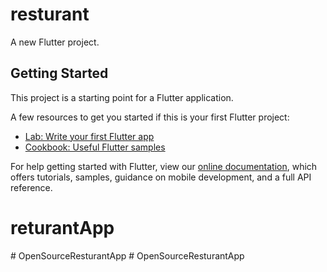 # resturant

A new Flutter project.

## Getting Started

This project is a starting point for a Flutter application.

A few resources to get you started if this is your first Flutter project:

- [Lab: Write your first Flutter app](https://flutter.dev/docs/get-started/codelab)
- [Cookbook: Useful Flutter samples](https://flutter.dev/docs/cookbook)

For help getting started with Flutter, view our
[online documentation](https://flutter.dev/docs), which offers tutorials,
samples, guidance on mobile development, and a full API reference.

# returantApp
#   O p e n S o u r c e R e s t u r a n t A p p  
 #   O p e n S o u r c e R e s t u r a n t A p p  
 
